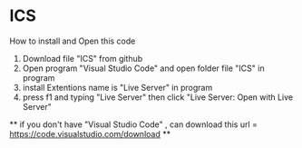 # ICS
How to install and Open this code
1. Download file "ICS" from github
2. Open program "Visual Studio Code" and open folder file "ICS" in program
3. install Extentions name is "Live Server" in program
4. press f1 and typing "Live Server" then click "Live Server: Open with Live Server"

** if you don't have "Visual Studio Code" , can download this url = https://code.visualstudio.com/download **
